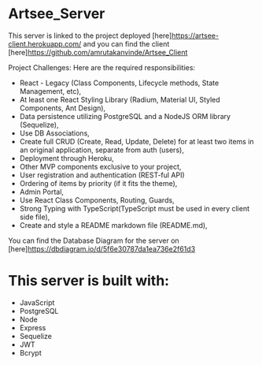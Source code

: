 # Artsee_Server

This server is linked to the project deployed [here]https://artsee-client.herokuapp.com/ and you can find the client [here]https://github.com/amrutakanvinde/Artsee_Client

Project Challenges:
Here are the required responsibilities:

- React - Legacy (Class Components, Lifecycle methods, State Management, etc),
- At least one React Styling Library (Radium, Material UI, Styled Components, Ant Design),
- Data persistence utilizing PostgreSQL and a NodeJS ORM library (Sequelize),
- Use DB Associations,
- Create full CRUD (Create, Read, Update, Delete) for at least two items in an original application, separate from auth (users),
- Deployment through Heroku,
- Other MVP components exclusive to your project,
- User registration and authentication (REST-ful API)
- Ordering of items by priority (if it fits the theme),
- Admin Portal,
- Use React Class Components, Routing, Guards,
- Strong Typing with TypeScript(TypeScript must be used in every client side file),
- Create and style a README markdown file (README.md),


You can find the Database Diagram for the server on [here]https://dbdiagram.io/d/5f6e30787da1ea736e2f61d3

# This server is built with:
* JavaScript
* PostgreSQL
* Node
* Express
* Sequelize
* JWT
* Bcrypt


